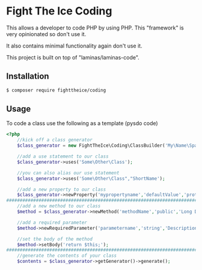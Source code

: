 # Fight The Ice Coding

This allows a developer to code PHP by using PHP. This "framework" is very opinionated so don't use it.

It also contains minimal functionality again don't use it.

This project is built on top of "laminas/laminas-code".

## Installation
```bash
$ composer require fighttheice/coding
```

## Usage

To code a class use the following as a template (pysdo code)

```php
<?php
	//kick off a class generator
	$class_generator = new FightTheIce\Coding\ClassBuilder('My\Name\Space\AwesomeClass','My Awesome Class','This is a really long class description');

	//add a use statement to our class
	$class_generator->uses('Some\Other\Class');

	//you can also alias our use statement
	$class_generator->uses('Some\Other\Class","ShortName');

	//add a new property to our class
	$class_generator->newProperty('mypropertyname','defaultValue','protected','Long Description');
################################################################################################################
	//add a new method to our class
	$method = $class_generator->newMethod('methodName','public','Long Description of method');

	//add a required parameter 
	$method->newRequiredParameter('parametername','string','Description');

	//set the body of the method
	$method->setBody('return $this;');
################################################################################################################
	//generate the contents of your class
	$contents = $class_generator->getGenerator()->generate();
```